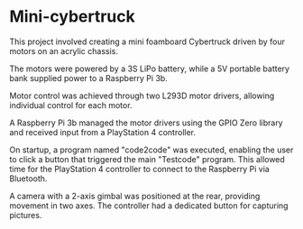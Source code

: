 # Mini-cybertruck

This project involved creating a mini foamboard Cybertruck driven by four motors on an acrylic chassis.

The motors were powered by a 3S LiPo battery, while a 5V portable battery bank supplied power to a Raspberry Pi 3b.

Motor control was achieved through two L293D motor drivers, allowing individual control for each motor.

A Raspberry Pi 3b managed the motor drivers using the GPIO Zero library and received input from a PlayStation 4 controller.

On startup, a program named "code2code" was executed, enabling the user to click a button that triggered the main "Testcode" program. This allowed time for the PlayStation 4 controller to connect to the Raspberry Pi via Bluetooth.

A camera with a 2-axis gimbal was positioned at the rear, providing movement in two axes. The controller had a dedicated button for capturing pictures.
